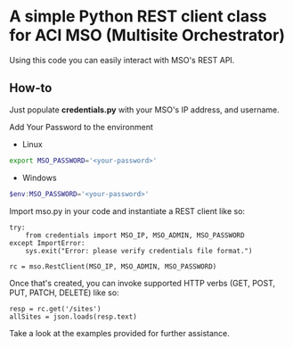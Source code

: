# A simple Python REST client class for ACI MSO (Multisite Orchestrator)

Using this code you can easily interact with MSO's REST API.

## How-to

Just populate **credentials.py** with your MSO's IP address, and username.

Add Your Password to the environment

* Linux

```bash
export MSO_PASSWORD='<your-password>'
```

* Windows

```PowerShell
$env:MSO_PASSWORD='<your-password>'
```

Import mso.py in your code and instantiate a REST client like so:

```
try:
    from credentials import MSO_IP, MSO_ADMIN, MSO_PASSWORD
except ImportError:
    sys.exit("Error: please verify credentials file format.")

rc = mso.RestClient(MSO_IP, MSO_ADMIN, MSO_PASSWORD)
```

Once that's created, you can invoke supported HTTP verbs (GET, POST, PUT, PATCH, DELETE) like so:

```
resp = rc.get('/sites')
allSites = json.loads(resp.text)
```

Take a look at the examples provided for further assistance.
